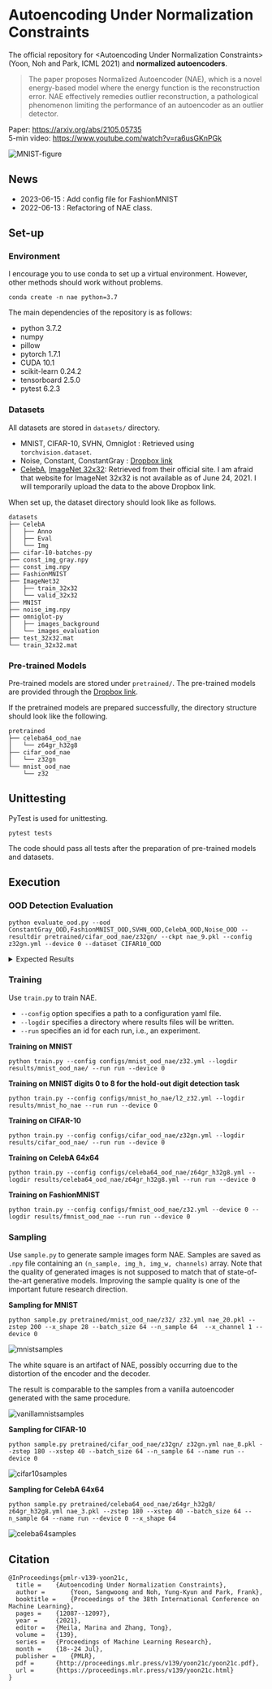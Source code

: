 # Autoencoding Under Normalization Constraints

The official repository for &lt;Autoencoding Under Normalization Constraints> (Yoon, Noh and Park, ICML 2021) and **normalized autoencoders**.

> The paper proposes Normalized Autoencoder (NAE), which is a novel energy-based model where the energy function is the reconstruction error. NAE effectively remedies outlier reconstruction, a pathological phenomenon limiting the performance of an autoencoder as an outlier detector.

Paper: https://arxiv.org/abs/2105.05735  
5-min video: https://www.youtube.com/watch?v=ra6usGKnPGk


![MNIST-figure](assets/fig_mnist_recon_with_box_v2.png)

## News

* 2023-06-15 : Add config file for FashionMNIST
* 2022-06-13 : Refactoring of NAE class.  


## Set-up

### Environment

I encourage you to use conda to set up a virtual environment. However, other methods should work without problems.
```
conda create -n nae python=3.7
```

The main dependencies of the repository is as follows:

- python 3.7.2
- numpy
- pillow
- pytorch 1.7.1
- CUDA 10.1
- scikit-learn 0.24.2
- tensorboard 2.5.0
- pytest 6.2.3


### Datasets

All datasets are stored in `datasets/` directory.

- MNIST, CIFAR-10, SVHN, Omniglot : Retrieved using `torchvision.dataset`.
- Noise, Constant, ConstantGray : [Dropbox link](https://www.dropbox.com/sh/u41ewgwujuvqvpm/AABM6YbklJFAruczJPhBWNwZa?dl=0)
- [CelebA](https://mmlab.ie.cuhk.edu.hk/projects/CelebA.html), [ImageNet 32x32](http://image-net.org/small/download.php): Retrieved from their official site. I am afraid that website for ImageNet 32x32 is not available as of June 24, 2021. I will temporarily upload the data to the above Dropbox link.

When set up, the dataset directory should look like as follows.

```
datasets
├── CelebA
│   ├── Anno
│   ├── Eval
│   └── Img
├── cifar-10-batches-py
├── const_img_gray.npy
├── const_img.npy
├── FashionMNIST
├── ImageNet32
│   ├── train_32x32
│   └── valid_32x32
├── MNIST
├── noise_img.npy
├── omniglot-py
│   ├── images_background
│   └── images_evaluation
├── test_32x32.mat
└── train_32x32.mat

```

### Pre-trained Models

Pre-trained models are stored under `pretrained/`. The pre-trained models are provided through the [Dropbox link](https://www.dropbox.com/sh/u41ewgwujuvqvpm/AABM6YbklJFAruczJPhBWNwZa?dl=0).

If the pretrained models are prepared successfully, the directory structure should look like the following.

```
pretrained
├── celeba64_ood_nae
│   └── z64gr_h32g8
├── cifar_ood_nae
│   └── z32gn
└── mnist_ood_nae
    └── z32
```

## Unittesting

PyTest is used for unittesting.

```
pytest tests
```

The code should pass all tests after the preparation of pre-trained models and datasets.

## Execution 

### OOD Detection Evaluation

```
python evaluate_ood.py --ood ConstantGray_OOD,FashionMNIST_OOD,SVHN_OOD,CelebA_OOD,Noise_OOD --resultdir pretrained/cifar_ood_nae/z32gn/ --ckpt nae_9.pkl --config z32gn.yml --device 0 --dataset CIFAR10_OOD
```

<details>
  <summary>Expected Results</summary>

  ```
  OOD Detection Results in AUC
  ConstantGray_OOD:0.9632
  FashionMNIST_OOD:0.8193
  SVHN_OOD:0.9196
  CelebA_OOD:0.8873
  Noise_OOD:1.0000
  ```
</details>


### Training

Use `train.py` to train NAE. 
* `--config` option specifies a path to a configuration yaml file.
* `--logdir` specifies a directory where results files will be written.
* `--run` specifies an id for each run, i.e., an experiment.

**Training on MNIST**
```
python train.py --config configs/mnist_ood_nae/z32.yml --logdir results/mnist_ood_nae/ --run run --device 0
```

**Training on MNIST digits 0 to 8 for the hold-out digit detection task**
```
python train.py --config configs/mnist_ho_nae/l2_z32.yml --logdir results/mnist_ho_nae --run run --device 0
```

**Training on CIFAR-10**
```
python train.py --config configs/cifar_ood_nae/z32gn.yml --logdir results/cifar_ood_nae/ --run run --device 0
```

**Training on CelebA 64x64**
```
python train.py --config configs/celeba64_ood_nae/z64gr_h32g8.yml --logdir results/celeba64_ood_nae/z64gr_h32g8.yml --run run --device 0
```

**Training on FashionMNIST**
```
python train.py --config configs/fmnist_ood_nae/z32.yml --device 0 --logdir results/fmnist_ood_nae --run run --device 0
```


### Sampling

Use `sample.py` to generate sample images form NAE. Samples are saved as `.npy` file containing an `(n_sample, img_h, img_w, channels)` array.
Note that the quality of generated images is not supposed to match that of state-of-the-art generative models. Improving the sample quality is one of the important future research direction.

**Sampling for MNIST**

```
python sample.py pretrained/mnist_ood_nae/z32/ z32.yml nae_20.pkl --zstep 200 --x_shape 28 --batch_size 64 --n_sample 64  --x_channel 1 --device 0
```

![mnistsamples](assets/mnistsamples.png)

The white square is an artifact of NAE, possibly occurring due to the distortion of the encoder and the decoder.

The result is comparable to the samples from a vanilla autoencoder generated with the same procedure.

![vanillamnistsamples](assets/vanilla_ae_mnistsamples.png)


**Sampling for CIFAR-10**
```
python sample.py pretrained/cifar_ood_nae/z32gn/ z32gn.yml nae_8.pkl --zstep 180 --xstep 40 --batch_size 64 --n_sample 64 --name run --device 0
```

![cifar10samples](assets/cifar10samples.png)

**Sampling for CelebA 64x64**
```
python sample.py pretrained/celeba64_ood_nae/z64gr_h32g8/ z64gr_h32g8.yml nae_3.pkl --zstep 180 --xstep 40 --batch_size 64 --n_sample 64 --name run --device 0 --x_shape 64
```


![celeba64samples](assets/celeba64samples.png)



## Citation


```
@InProceedings{pmlr-v139-yoon21c,
  title = 	 {Autoencoding Under Normalization Constraints},
  author =       {Yoon, Sangwoong and Noh, Yung-Kyun and Park, Frank},
  booktitle = 	 {Proceedings of the 38th International Conference on Machine Learning},
  pages = 	 {12087--12097},
  year = 	 {2021},
  editor = 	 {Meila, Marina and Zhang, Tong},
  volume = 	 {139},
  series = 	 {Proceedings of Machine Learning Research},
  month = 	 {18--24 Jul},
  publisher =    {PMLR},
  pdf = 	 {http://proceedings.mlr.press/v139/yoon21c/yoon21c.pdf},
  url = 	 {https://proceedings.mlr.press/v139/yoon21c.html}
}
 
```

